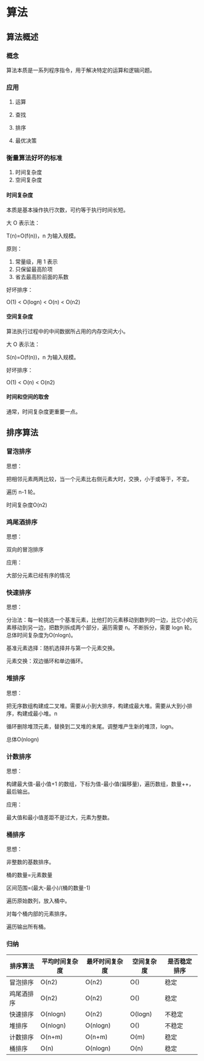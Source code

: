 # 算法



## 算法概述

### **概念**

算法本质是一系列程序指令，用于解决特定的运算和逻辑问题。



### **应用**

1. 运算

2. 查找

3. 排序

4. 最优决策

   

### **衡量算法好坏的标准**

1. 时间复杂度
2. 空间复杂度



#### **时间复杂度**

本质是基本操作执行次数，可约等于执行时间长短。



大 O 表示法：

T(n)=O(f(n))，n 为输入规模。

原则：

1. 常量级，用 1 表示
2. 只保留最高阶项
3. 省去最高阶前面的系数



好坏排序：

O(1) < O(logn) < O(n) < O(n2) 



#### **空间复杂度**

算法执行过程中的中间数据所占用的内存空间大小。



大 O 表示法：

S(n)=O(f(n))，n 为输入规模。



好坏排序：

O(1) < O(n) < O(n2) 



#### **时间和空间的取舍**

通常，时间复杂度更重要一点。



## 排序算法

### 冒泡排序

思想：

把相邻元素两两比较，当一个元素比右侧元素大时，交换，小于或等于，不变。

遍历 n-1 轮。

时间复杂度O(n2)



### 鸡尾酒排序

思想：

双向的冒泡排序

应用：

大部分元素已经有序的情况



### 快速排序

思想：

分治法：每一轮挑选一个基准元素，比他打的元素移动到数列的一边，比它小的元素移动到另一边，把数列拆成两个部分，遍历需要 n。不断拆分，需要 logn 轮。总体时间复杂度为O(nlogn)。

基准元素选择：随机选择并与第一个元素交换。

元素交换：双边循环和单边循环。



### 堆排序

思想：

把无序数组构建成二叉堆。需要从小到大排序，构建成最大堆。需要从大到小排序，构建成最小堆。n

循环删除堆顶元素，替换到二叉堆的末尾。调整堆产生新的堆顶，logn。

总体O(nlogn)



### 计数排序

思想：

构建最大值-最小值+1 的数组，下标为值-最小值(偏移量)，遍历数组，数量++，最后输出。

应用：

最大值和最小值差距不是过大，元素为整数。



### 桶排序

思想：

非整数的基数排序。

桶的数量=元素数量

区间范围=(最大-最小)/(桶的数量-1)

遍历原始数列，放入桶中。

对每个桶内部的元素排序。

遍历输出所有桶。



### 归纳

| 排序算法   | 平均时间复杂度 | 最坏时间复杂度 | 空间复杂度 | 是否稳定排序 |
| ---------- | -------------- | -------------- | ---------- | ------------ |
| 冒泡排序   | O(n2)          | O(n2)          | O()        | 稳定         |
| 鸡尾酒排序 | O(n2)          | O(n2)          | O()        | 稳定         |
| 快速排序   | O(nlogn)       | O(n2)          | O(logn)    | 不稳定       |
| 堆排序     | O(nlogn)       | O(nlogn)       | O()        | 不稳定       |
| 计数排序   | O(n+m)         | O(n+m)         | O(m)       | 稳定         |
| 桶排序     | O(n)           | O(nlogn)       | O(n)       | 稳定         |

